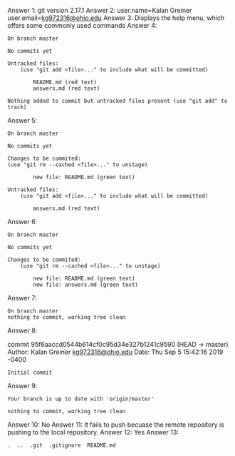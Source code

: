 Answer 1: git version 2.17.1
Answer 2: user.name=Kalan Greiner
          user.email=kg972316@ohio.edu
Answer 3: Displays the help menu, which offers some commonly used commands
Answer 4: 

    On branch master

    No commits yet

    Untracked files:
        (use "git add <file>..." to include what will be committed)

            README.md (red text)
            answers.md (red text)

    Nothing added to commit but untracked files present (use "git add" to track)

Answer 5: 

    On branch master

    No commits yet

    Changes to be commited:
    (use "git rm --cached <file>..." to unstage)

            new file: README.md (green text)

    Untracked files:
        (use "git add <file>..." to include what will be committed)

            answers.md (red text)

Answer 6:

    On branch master

    No commits yet

    Changes to be commited:
        (use "git rm --cached <file>..." to unstage)

            new file: README.md (green text)
            new file: answers.md (green text)

Answer 7:

    On branch master
    nothing to commit, working tree clean

Answer 8:

commit 95f6aaccd0544b614cf0c95d34e327b1241c9590 (HEAD -> master)
Author: Kalan Greiner <kg972316@ohio.edu>
Date:   Thu Sep 5 15:42:16 2019 -0400

    Initial commit

Answer 9: 

    Your branch is up to date with 'origin/master'

    nothing to commit, working tree clean

Answer 10: No
Answer 11: It fails to push becuase the remote repository is pushing to the local repository.
Answer 12: Yes
Answer 13:

    .  ..  .git  .gitignore  README.md

